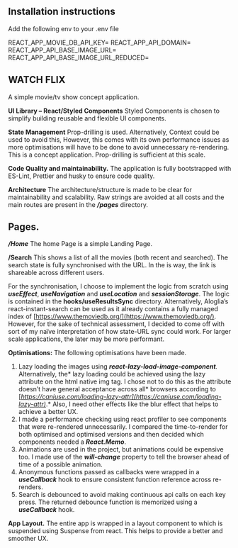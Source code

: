 ## Installation instructions

Add the following env to your .env file

REACT_APP_MOVIE_DB_API_KEY=
REACT_APP_API_DOMAIN=
REACT_APP_API_BASE_IMAGE_URL=
REACT_APP_API_BASE_IMAGE_URL_REDUCED=

## WATCH FLIX

A simple movie/tv show concept application.

**UI Library – React/Styled Components**
Styled Components is chosen to simplify building reusable and flexible UI components.

**State Management**
Prop-drilling is used. Alternatively, Context could be used to avoid this, However, this comes with its own performance issues as more optimisations will have to be done to avoid unnecessary re-rendering. This is a concept application. Prop-drilling is sufficient at this scale.

**Code Quality and maintainability.**
The application is fully bootstrapped with ES-Lint, Prettier and husky to ensure code quality.

**Architecture**
The architecture/structure is made to be clear for maintainability and scalability. Raw strings are avoided at all costs and the main routes are present in the ***/pages*** directory.

## Pages.

***/Home***
The home Page is a simple Landing Page.

**/Search**
This shows a list of all the movies (both recent and searched). The search state is fully synchronised with the URL. In the is way, the link is shareable across different users.

For the synchronisation, I choose to implement the logic from scratch using ***useEffect***, ***useNavigation*** and ***useLocation*** and ***sessionStorage***.  The logic is contained in the **hooks/useResultsSync** directory. Alternatively, Aloglia’s react-instant-search can be used as it already contains a fully managed index of [https://www.themoviedb.org/](https://www.themoviedb.org/). However, for the sake of technical assessment, I decided to come off with sort of my naïve interpretation of how state-URL sync could work. For larger scale applications, the later may be more performant.

**Optimisations:**
The following optimisations have been made.

1) Lazy loading the images using ***react-lazy-load-image-component**.* Alternatively, the* lazy loading could be achieved using the lazy attribute on the html native img tag. I chose not to do this as the attribute doesn’t have general acceptance across all* browsers according to [*https://caniuse.com/loading-lazy-attr](https://caniuse.com/loading-lazy-attr)*.* Also, I need other effects like the blur effect that helps to achieve a better UX.
2) I made a performance checking using react profiler to see components that were re-rendered unnecessarily. I compared the time-to-render for both optimised and optimised versions and then decided which components needed a ***React.Memo***.
3) Animations are used in the project, but animations could be expensive too. I made use of the ***will-change*** property to tell the browser ahead of time of a possible animation.
4) Anonymous functions passed as callbacks were wrapped in a ***useCallback*** hook to ensure consistent function reference across re-renders.
5) Search is debounced to avoid making continuous api calls on each key press. The returned debounce function is memorized using a ***useCallback*** hook.

**App Layout.**
The entire app is wrapped in a layout component to which is suspended using Suspense from react. This helps to provide a better and smoother UX.
